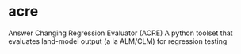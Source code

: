# acre
Answer Changing Regression Evaluator (ACRE)
A python toolset that evaluates land-model output (a la ALM/CLM) for regression testing
